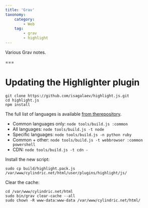 ```yaml
---
title: 'Grav'
taxonomy:
    category:
        - Web
    tag:
        - grav
        - highlight
---
```


Various Grav notes.

===

# Updating the Highlighter plugin
```
git clone https://github.com/isagalaev/highlight.js.git
cd highlight.js
npm install
```
The full list of languages is available [from therepository](https://github.com/isagalaev/highlight.js/tree/master/src/languages).

* Common languages only: `node tools/build.js :common`
* All languages: `node tools/build.js -t node`
* Specific languages: `node tools/build.js -n python ruby`
* Common + other: `node tools/build.js -t webbrowser :common powershell`
* CDN: `node tools/build.js -t cdn -`

Install the new script:

```
sudo cp build/highlight.pack.js /var/www/cylindric.net/html/user/plugins/highlight/js/
```

Clear the cache:

```
cd /var/www/cylindric.net/html
sudo bin/grav clear-cache --all
sudo chown -R www-data:www-data /var/www/cylindric.net/html/
```
